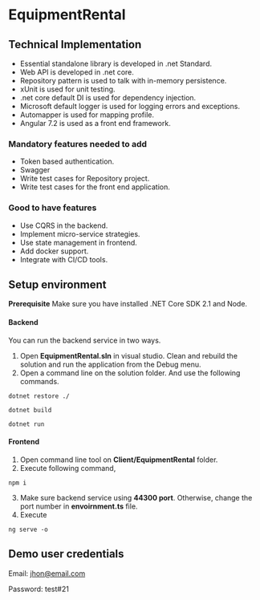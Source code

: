 # EquipmentRental

## Technical Implementation
* Essential standalone library is developed in .net Standard.
* Web API is developed in .net core.
* Repository pattern is used to talk with in-memory persistence.
* xUnit is used for unit testing.
* .net core default DI is used for dependency injection.
* Microsoft default logger is used for logging errors and exceptions.
* Automapper is used for mapping profile.
* Angular 7.2 is used as a front end framework.

### Mandatory features needed to add
* Token based authentication.
* Swagger
* Write test cases for Repository project.
* Write test cases for the front end application.

### Good to have features
* Use CQRS in the backend.
* Implement micro-service strategies.
* Use state management in frontend.
* Add docker support.
* Integrate with CI/CD tools.

## Setup environment
**Prerequisite**
Make sure you have installed .NET Core SDK 2.1 and Node.
#### Backend
You can run the backend service in two ways.
1. Open **EquipmentRental.sln** in visual studio. Clean and rebuild the solution and run the application from the Debug menu.
2. Open a command line on the solution folder. And use the following commands.

```
dotnet restore ./  
``` 

``` 
dotnet build 
```

``` 
dotnet run
```
 
#### Frontend
1. Open command line tool on **Client/EquipmentRental** folder.
2. Execute following command,
```
npm i
``` 

3. Make sure backend service using **44300 port**. Otherwise, change the port number in **envoirnment.ts** file.
4. Execute 
```
ng serve -o
```

## Demo user credentials

Email: jhon@email.com

Password: test#21
